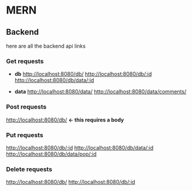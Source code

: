 # MERN

## Backend

here are all the backend api links

### Get requests

- **db**
  <http://localhost:8080/db/>
  <http://localhost:8080/db/:id>
  <http://localhost:8080/db/data/:id>

- **data**
  <http://localhost:8080/data/>
  <http://localhost:8080/data/comments/>

### Post requests

<http://localhost:8080/db/> **← this requires a body**

### Put requests

<http://localhost:8080/db/:id>
<http://localhost:8080/db/data/:id>
<http://localhost:8080/db/data/pop/:id>

### Delete requests

<http://localhost:8080/db/>
<http://localhost:8080/db/:id>
